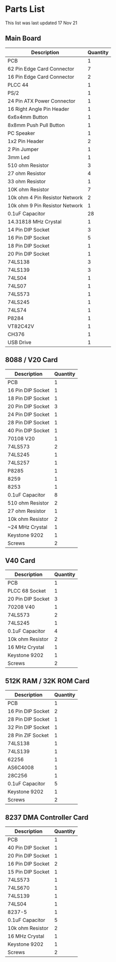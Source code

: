 # Parts List
This list was last updated 17 Nov 21

## Main Board
Description                 | Quantity
--------------------------- | ------------------------
PCB	                        |1
62 Pin Edge Card Connector 	|7
16 Pin Edge Card Connector 	|2
PLCC 44                    	|1
PS/2                      	|1
24 Pin ATX Power Connector	|1
16 Right Angle Pin Header	  |1
6x6x4mm Button	            |1
8x8mm Push Pull Button	    |1
PC Speaker                	|1
1x2 Pin Header            	|2
2 Pin Jumper              	|1
3mm Led	                    |1
510 ohm Resistor	          |3
27 ohm Resistor           	|4
33 ohm Resistor           	|1
10K ohm Resistor	          |7
10k ohm 4 Pin Resistor Network  |2
10k ohm 9 Pin Resistor Network  |1
0.1uF Capacitor             |28
14.31818 MHz Crystal        |1
14 Pin DIP Socket         	|3
16 Pin DIP Socket         	|5
18 Pin DIP Socket           |1
20 Pin DIP Socket         	|1
74LS138                   	|3
74LS139	                    |3
74LS04                     	|1
74LS07                     	|1
74LS573	                    |1
74LS245                     |1
74LS74	                    |1
P8284	                      |1
VT82C42V                  	|1
CH376	                      |1
USB Drive	                  |1

## 8088 / V20 Card
Description           | Quantity
--------------------- | ------------------------
PCB	                  |1
16 Pin DIP Socket	    |1
18 Pin DIP Socket	    |1
20 Pin DIP Socket	    |3
24 Pin DIP Socket   	|1
28 Pin DIP Socket   	|1
40 Pin DIP Socket	    |1
70108 V20	            |1
74LS573	              |2
74LS245	              |1
74LS257	              |1
P8285               	|1
8259                	|1
8253                	|1
0.1uF Capacitor     	|8
510 ohm Resistor	    |2
27 ohm Resistor	      |1
10k ohm Resistor    	|2
~24 MHz Crystal      	|1
Keystone 9202	        |1
Screws              	|2

## V40 Card
Description           | Quantity
--------------------- | ------------------------
PCB	                  |1
PLCC 68 Socket	      |1
20 Pin DIP Socket	    |3
70208 V40	            |1
74LS573	              |2
74LS245	              |1
0.1uF Capacitor	      |4
10k ohm Resistor	    |2
16 MHz Crystal	      |1
Keystone 9202	        |1
Screws	              |2

## 512K RAM / 32K ROM Card
Description           | Quantity
--------------------- | ------------------------
PCB	                  |1
16 Pin DIP Socket     |2
28 Pin DIP Socket	    |1
32 Pin DIP Socket	    |1
28 Pin ZIF Socket	    |1
74LS138	              |1
74LS139	              |1
62256	                |1
AS6C4008	            |1
28C256	              |1
0.1uF Capacitor     	|5
Keystone 9202       	|1
Screws              	|2

## 8237 DMA Controller Card
Description           | Quantity
--------------------- | ------------------------
PCB	                  |1
40 Pin DIP Socket     |1
20 Pin DIP Socket     |1
16 Pin DIP Socket     |2
15 Pin DIP Socket     |1
74LS573		            |1
74LS670		            |1
74LS139		            |1
74LS04		            |1
8237-5		            |1
0.1uF Capacitor		    |5
10k ohm Resistor		  |2
16 MHz Crystal		    |1
Keystone 9202		      |1
Screws		            |2
